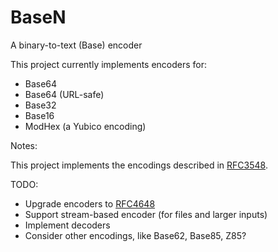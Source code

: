 # BaseN #
A binary-to-text (Base) encoder

This project currently implements encoders for:
- Base64
- Base64 (URL-safe)
- Base32
- Base16
- ModHex (a Yubico encoding)

Notes:

This project implements the encodings described in [RFC3548](http://tools.ietf.org/html/rfc3548).

TODO:

- Upgrade encoders to [RFC4648](http://tools.ietf.org/html/rfc4648)
- Support stream-based encoder (for files and larger inputs)
- Implement decoders
- Consider other encodings, like Base62, Base85, Z85?